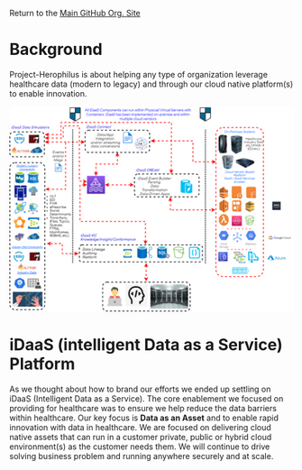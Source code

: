Return to the <a href="https://github.com/Project-Herophilus" target="_blank">Main GitHub Org. Site</a>

# Background
Project-Herophilus is about helping any type of organization leverage healthcare data (modern to legacy) and through our 
cloud native platform(s) to enable innovation. <br/> 

![Cloud Agnostic](/images/iDaaS-Platform/Old-Implementations-Gen-CloudAgnostic.png)

# iDaaS (intelligent Data as a Service) Platform
As we thought about how to brand our efforts we ended up settling on iDaaS (Intelligent Data as a Service). The core enablement
we focused on providing for healthcare was to ensure we help reduce the data barriers within healthcare. Our key focus is
<b> Data as an Asset</b> and to enable rapid innovation with data in healthcare. We are focused on delivering cloud native assets
that can run in a customer private, public or hybrid cloud environment(s) as the customer needs them. We will continue to
drive solving business problem and running anywhere securely and at scale.
